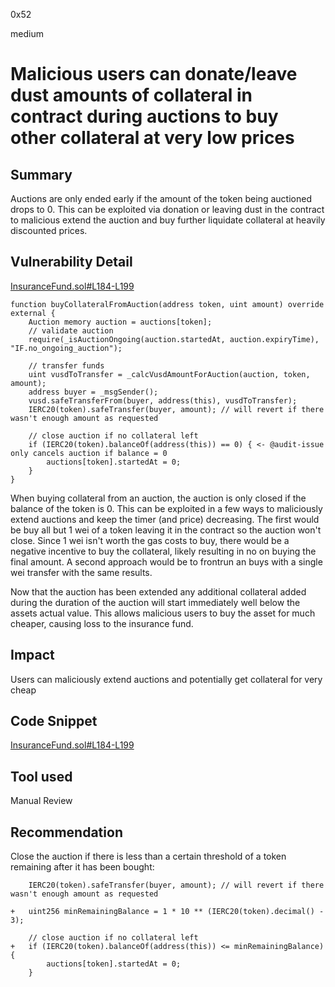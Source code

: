 0x52

medium

# Malicious users can donate/leave dust amounts of collateral in contract during auctions to buy other collateral at very low prices

## Summary

Auctions are only ended early if the amount of the token being auctioned drops to 0. This can be exploited via donation or leaving dust in the contract to malicious extend the auction and buy further liquidate collateral at heavily discounted prices.

## Vulnerability Detail

[InsuranceFund.sol#L184-L199](https://github.com/sherlock-audit/2023-04-hubble-exchange/blob/main/hubble-protocol/contracts/InsuranceFund.sol#L184-L199)

    function buyCollateralFromAuction(address token, uint amount) override external {
        Auction memory auction = auctions[token];
        // validate auction
        require(_isAuctionOngoing(auction.startedAt, auction.expiryTime), "IF.no_ongoing_auction");

        // transfer funds
        uint vusdToTransfer = _calcVusdAmountForAuction(auction, token, amount);
        address buyer = _msgSender();
        vusd.safeTransferFrom(buyer, address(this), vusdToTransfer);
        IERC20(token).safeTransfer(buyer, amount); // will revert if there wasn't enough amount as requested

        // close auction if no collateral left
        if (IERC20(token).balanceOf(address(this)) == 0) { <- @audit-issue only cancels auction if balance = 0
            auctions[token].startedAt = 0;
        }
    }

When buying collateral from an auction, the auction is only closed if the balance of the token is 0. This can be exploited in a few ways to maliciously extend auctions and keep the timer (and price) decreasing. The first would be buy all but 1 wei of a token leaving it in the contract so the auction won't close. Since 1 wei isn't worth the gas costs to buy, there would be a negative incentive to buy the collateral, likely resulting in no on buying the final amount. A second approach would be to frontrun an buys with a single wei transfer with the same results.

Now that the auction has been extended any additional collateral added during the duration of the auction will start immediately well below the assets actual value. This allows malicious users to buy the asset for much cheaper, causing loss to the insurance fund.

## Impact

Users can maliciously extend auctions and potentially get collateral for very cheap

## Code Snippet

[InsuranceFund.sol#L184-L199](https://github.com/sherlock-audit/2023-04-hubble-exchange/blob/main/hubble-protocol/contracts/InsuranceFund.sol#L184-L199)

## Tool used

Manual Review

## Recommendation

Close the auction if there is less than a certain threshold of a token remaining after it has been bought:

        IERC20(token).safeTransfer(buyer, amount); // will revert if there wasn't enough amount as requested

    +   uint256 minRemainingBalance = 1 * 10 ** (IERC20(token).decimal() - 3);

        // close auction if no collateral left
    +   if (IERC20(token).balanceOf(address(this)) <= minRemainingBalance) {
            auctions[token].startedAt = 0;
        }
